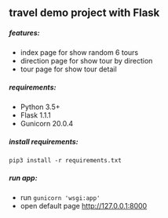 ## travel demo project with Flask

##### features:
 - index page for show random 6 tours
 - direction page for show tour by direction
 - tour page for show tour detail
 
##### requirements:
 - Python 3.5+
 - Flask 1.1.1
 - Gunicorn 20.0.4

##### install requirements:
`pip3 install -r requirements.txt`

##### run app:
 - run `gunicorn 'wsgi:app'`
 - open default page http://127.0.0.1:8000
